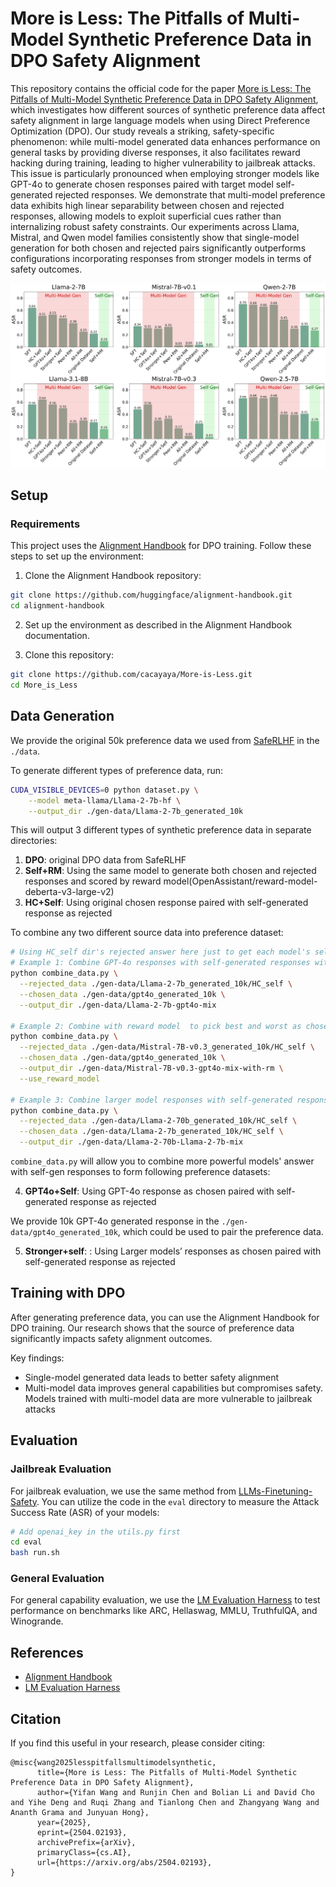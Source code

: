 # More is Less: The Pitfalls of Multi-Model Synthetic Preference Data in DPO Safety Alignment
This repository contains the official code for the paper [More is Less: The Pitfalls of Multi-Model Synthetic Preference Data in DPO Safety Alignment](https://arxiv.org/abs/2504.02193), which investigates how different sources of synthetic preference data affect safety alignment in large language models when using Direct Preference Optimization (DPO). Our study reveals a striking, safety-specific phenomenon: while multi-model generated data enhances performance on general tasks by providing diverse responses, it also facilitates reward hacking during training, leading to higher vulnerability to jailbreak attacks. This issue is particularly pronounced when employing stronger models like GPT-4o to generate chosen responses paired with target model self-generated rejected responses. We demonstrate that multi-model preference data exhibits high linear separability between chosen and rejected responses, allowing models to exploit superficial cues rather than internalizing robust safety constraints. Our experiments across Llama, Mistral, and Qwen model families consistently show that single-model generation for both chosen and rejected pairs significantly outperforms configurations incorporating responses from stronger models in terms of safety outcomes.

![All-models comparison results](image/all_models_comparison_results.png)

## Setup

### Requirements

This project uses the [Alignment Handbook](https://github.com/huggingface/alignment-handbook) for DPO training. Follow these steps to set up the environment:

1. Clone the Alignment Handbook repository:
```bash
git clone https://github.com/huggingface/alignment-handbook.git
cd alignment-handbook
```

2. Set up the environment as described in the Alignment Handbook documentation.

3. Clone this repository:
```bash
git clone https://github.com/cacayaya/More-is-Less.git
cd More_is_Less
```

## Data Generation
 
We provide the original 50k preference data we used from [SafeRLHF](https://huggingface.co/datasets/PKU-Alignment/PKU-SafeRLHF) in the `./data`.

To generate different types of preference data, run:
```bash
CUDA_VISIBLE_DEVICES=0 python dataset.py \
    --model meta-llama/Llama-2-7b-hf \
    --output_dir ./gen-data/Llama-2-7b_generated_10k
```
This will output 3 different types of synthetic preference data in separate directories:

1. **DPO**: original DPO data from SafeRLHF
2. **Self+RM**: Using the same model to generate both chosen and rejected responses and scored by reward model(OpenAssistant/reward-model-deberta-v3-large-v2)
3. **HC+Self**: Using original chosen response paired with self-generated response as rejected



To combine any two different source data into preference dataset:
```bash
# Using HC_self dir's rejected answer here just to get each model's self-gen responses to combine
# Example 1: Combine GPT-4o responses with self-generated responses without reward model
python combine_data.py \
  --rejected_data ./gen-data/Llama-2-7b_generated_10k/HC_self \
  --chosen_data ./gen-data/gpt4o_generated_10k \
  --output_dir ./gen-data/Llama-2-7b-gpt4o-mix

# Example 2: Combine with reward model  to pick best and worst as chosen and rejected.
python combine_data.py \
  --rejected_data ./gen-data/Mistral-7B-v0.3_generated_10k/HC_self \
  --chosen_data ./gen-data/gpt4o_generated_10k \
  --output_dir ./gen-data/Mistral-7B-v0.3-gpt4o-mix-with-rm \
  --use_reward_model

# Example 3: Combine larger model responses with self-generated responses without reward model
python combine_data.py \
  --rejected_data ./gen-data/Llama-2-70b_generated_10k/HC_self \
  --chosen_data ./gen-data/Llama-2-7b_generated_10k/HC_self \
  --output_dir ./gen-data/Llama-2-70b-Llama-2-7b-mix
```

`combine_data.py` will allow you to combine more powerful models' answer with self-gen responses to form following preference datasets:

4. **GPT4o+Self**: Using GPT-4o response as chosen paired with self-generated response as rejected

We provide 10k GPT-4o generated response in the `./gen-data/gpt4o_generated_10k`, which could be used to pair the preference data.

5. **Stronger+self**: : Using Larger models’ responses as chosen paired with self-generated response as rejected

## Training with DPO

After generating preference data, you can use the Alignment Handbook for DPO training. Our research shows that the source of preference data significantly impacts safety alignment outcomes.

Key findings:
- Single-model generated data leads to better safety alignment
- Multi-model data improves general capabilities but compromises safety. Models trained with multi-model data are more vulnerable to jailbreak attacks

## Evaluation

### Jailbreak Evaluation

For jailbreak evaluation, we use the same method from [LLMs-Finetuning-Safety](https://github.com/LLM-Tuning-Safety/LLMs-Finetuning-Safety). You can utilize the code in the `eval` directory to measure the Attack Success Rate (ASR) of your models:

```bash
# Add openai_key in the utils.py first
cd eval
bash run.sh
```

### General Evaluation

For general capability evaluation, we use the [LM Evaluation Harness](https://github.com/EleutherAI/lm-evaluation-harness) to test performance on benchmarks like ARC, Hellaswag, MMLU, TruthfulQA, and Winogrande.

## References

- [Alignment Handbook](https://github.com/huggingface/alignment-handbook)
- [LM Evaluation Harness](https://github.com/EleutherAI/lm-evaluation-harness)

## Citation
If you find this useful in your research, please consider citing:

```
@misc{wang2025lesspitfallsmultimodelsynthetic,
      title={More is Less: The Pitfalls of Multi-Model Synthetic Preference Data in DPO Safety Alignment}, 
      author={Yifan Wang and Runjin Chen and Bolian Li and David Cho and Yihe Deng and Ruqi Zhang and Tianlong Chen and Zhangyang Wang and Ananth Grama and Junyuan Hong},
      year={2025},
      eprint={2504.02193},
      archivePrefix={arXiv},
      primaryClass={cs.AI},
      url={https://arxiv.org/abs/2504.02193}, 
}
```

